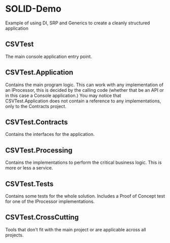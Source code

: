 # SOLID-Demo
Example of using DI, SRP and Generics to create a cleanly structured application

## CSVTest
The main console application entry point.

## CSVTest.Application
Contains the main program logic. This can work with any implementation of an IProcessor, this is decided by the calling code (whether that be an API or in this case a Console application.) You may notice that CSVTest.Application does not contain a reference to any implementations, only to the Contracts project. 

## CSVTest.Contracts
Contains the interfaces for the application. 

## CSVTest.Processing
Contains the implementations to perform the critical business logic. This is more or less a service.

## CSVTest.Tests
Contains some tests for the whole solution. Includes a Proof of Concept test for one of the IProcessor implementations.

## CSVTest.CrossCutting
Tools that don't fit with the main project or are applicable across all projects.
